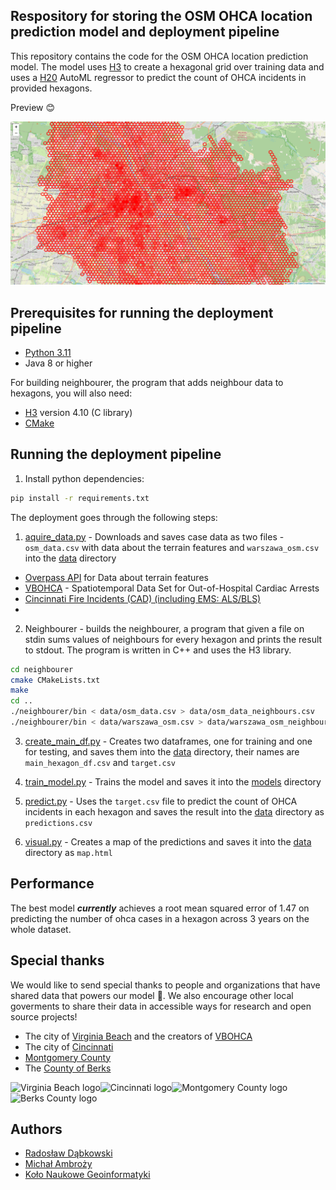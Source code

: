 ## Respository for storing the OSM OHCA location prediction model and deployment pipeline

This repository contains the code for the OSM OHCA location prediction model. The model uses [H3](https://h3geo.org/) to create a hexagonal grid over training data and uses a [H20](https://www.h2o.ai/) AutoML regressor to predict the count of OHCA incidents in provided hexagons.

Preview 😊

![Warsaw photo](./warsaw_photo.png)

## Prerequisites for running the deployment pipeline

- [Python 3.11](https://www.python.org/downloads/)
- Java 8 or higher

For building neighbourer, the program that adds neighbour data to hexagons, you will also need:

- [H3](https://github.com/uber/h3/releases/tag/v4.1.0) version 4.10 (C library)
- [CMake](https://cmake.org/)

## Running the deployment pipeline

1. Install python dependencies:

```bash
pip install -r requirements.txt
```

The deployment goes through the following steps:

1. [aquire_data.py](./aquire_data.py) - Downloads and saves case data as two files - `osm_data.csv` with data about the terrain features and `warszawa_osm.csv` into the [data](./data) directory
- [Overpass API](https://wiki.openstreetmap.org/wiki/Overpass_API) for Data about terrain features
- [VBOHCA](https://github.com/janielecustodio/VBOHCA) - Spatiotemporal Data Set for Out-of-Hospital Cardiac Arrests
- [Cincinnati Fire Incidents (CAD) (including EMS: ALS/BLS)](https://data.cincinnati-oh.gov/Safety/Cincinnati-Fire-Incidents-CAD-including-EMS-ALS-BL/vnsz-a3wp/data)
- [](https://data.montgomerycountymd.gov/Public-Safety/Police-Dispatched-Incidents/98cc-bc7d/about_data)

2. Neighbourer - builds the neighbourer, a program that given a file on stdin sums values of neighbours for every hexagon and prints the result to stdout. The program is written in C++ and uses the H3 library.
```bash
cd neighbourer
cmake CMakeLists.txt
make
cd ..
./neighbourer/bin < data/osm_data.csv > data/osm_data_neighbours.csv
./neighbourer/bin < data/warszawa_osm.csv > data/warszawa_osm_neighbours.csv
```

3. [create_main_df.py](./create_main_df.py) - Creates two dataframes, one for training and one for testing, and saves them into the [data](./data) directory, their names are `main_hexagon_df.csv` and `target.csv`

4. [train_model.py](./train_model.py) - Trains the model and saves it into the [models](./models) directory

5. [predict.py](./predict.py) - Uses the `target.csv` file to predict the count of OHCA incidents in each hexagon and saves the result into the [data](./data) directory as `predictions.csv`

6. [visual.py](./visual.py) - Creates a map of the predictions and saves it into the [data](./data) directory as `map.html`

## Performance

The best model ***currently*** achieves a root mean squared error of 1.47 on predicting the number of ohca cases in a hexagon across 3 years on the whole dataset.

## Special thanks

We would like to send special thanks to people and organizations that have shared data that powers our model 🤗. We also encourage other local goverments to share their data in accessible ways for research and open source projects!

- The city of [Virginia Beach](https://www.vbgov.com/Pages/default.aspx) and the creators of [VBOHCA](https://github.com/janielecustodio/VBOHCA)
- The city of [Cincinnati](https://data.cincinnati-oh.gov/)
- [Montgomery County](https://www.montcopa.org/)
- The [County of Berks](https://opendata.countyofberks.com/)

<img src="https://upload.wikimedia.org/wikipedia/commons/thumb/d/d2/Seal_of_Virginia_Beach%2C_Virginia.png/1024px-Seal_of_Virginia_Beach%2C_Virginia.png" alt="Virginia Beach logo" width="100"/><img src="https://upload.wikimedia.org/wikipedia/commons/thumb/f/ff/Seal_of_Cincinnati%2C_Ohio.svg/1024px-Seal_of_Cincinnati%2C_Ohio.svg.png" alt="Cincinnati logo" width="100"/><img src="https://upload.wikimedia.org/wikipedia/commons/thumb/b/b0/Coat_of_arms_of_Montgomery_County%2C_Maryland.svg/133px-Coat_of_arms_of_Montgomery_County%2C_Maryland.svg.png" alt="Montgomery County logo" width="100"/><img src="https://berks.maps.arcgis.com/sharing/rest/content/items/38662de34c18477cb540b8bab0cf7a81/data" alt="Berks County logo" width="100"/>

## Authors

- [Radosław Dąbkowski](https://github.com/radekaadek)
- [Michał Ambroży](https://github.com/michalambro89)
- [Koło Naukowe Geoinformatyki]((https://github.com/KN-GI))
